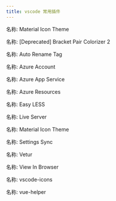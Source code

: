 ```yaml
---
title: vscode 常用插件
---
```

名称: Material Icon Theme


名称: [Deprecated] Bracket Pair Colorizer 2


名称: Auto Rename Tag

名称: Azure Account


名称: Azure App Service

名称: Azure Resources


名称: Easy LESS


名称: Live Server


名称: Material Icon Theme

名称: Settings Sync

名称: Vetur

名称: View In Browser

名称: vscode-icons

名称: vue-helper

